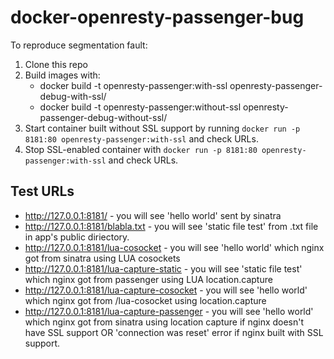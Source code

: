 # docker-openresty-passenger-bug

To reproduce segmentation fault:

1. Clone this repo
2. Build images with:
    * docker build -t openresty-passenger:with-ssl openresty-passenger-debug-with-ssl/
    * docker build -t openresty-passenger:without-ssl openresty-passenger-debug-without-ssl/
3. Start container built without SSL support by running `docker run -p 8181:80 openresty-passenger:with-ssl` and check URLs.
4. Stop SSL-enabled container with `docker run -p 8181:80 openresty-passenger:with-ssl` and check URLs.

## Test URLs

* http://127.0.0.1:8181/ - you will see 'hello world' sent by sinatra
* http://127.0.0.1:8181/blabla.txt - you will see 'static file test' from .txt file in app's public diriectory.
* http://127.0.0.1:8181/lua-cosocket - you will see 'hello world' which nginx got from sinatra using LUA cosockets
* http://127.0.0.1:8181/lua-capture-static - you will see 'static file test' which nginx got from passenger using LUA location.capture
* http://127.0.0.1:8181/lua-capture-cosocket - you will see 'hello world' which nginx got from /lua-cosocket using location.capture
* http://127.0.0.1:8181/lua-capture-passenger - you will see 'hello world' which nginx got from sinatra using location capture if nginx doesn't have SSL support OR 'connection was reset' error if nginx built with SSL support.

